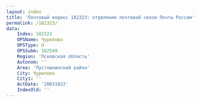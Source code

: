 ```yaml
---
layout: index
title: 'Почтовый индекс 182323: отделение почтовой связи Почты России'
permalink: /182323/
data:
    Index: 182323
    OPSName: Чурилово
    OPSType: О
    OPSSubm: 182549
    Region: 'Псковская область'
    Autonom: ''
    Area: 'Пустошкинский район'
    City: Чурилово
    City1: ''
    ActDate: '20031022'
    IndexOld: ''
---
```

